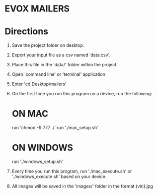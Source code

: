 # EVOX MAILERS

# Directions
1. Save the project folder on desktop.
2. Export your input file as a csv named 'data.csv'.
3. Place this file in the 'data/' folder within the project.
4. Open 'command line' or 'terminal' application
5. Enter 'cd Desktop/mailers'


6. On the first time you run this program on a device, run the following:
    # ON MAC
    run 'chmod -R 777 ./'
    run './mac_setup.sh'
    # ON WINDOWS
    run './windows_setup.sh'

7. Every time you run this program, run './mac_execute.sh' or './windows_execute.sh' based on your device.
8. All images will be saved in the 'images/' folder in the format {vin}.jpg
